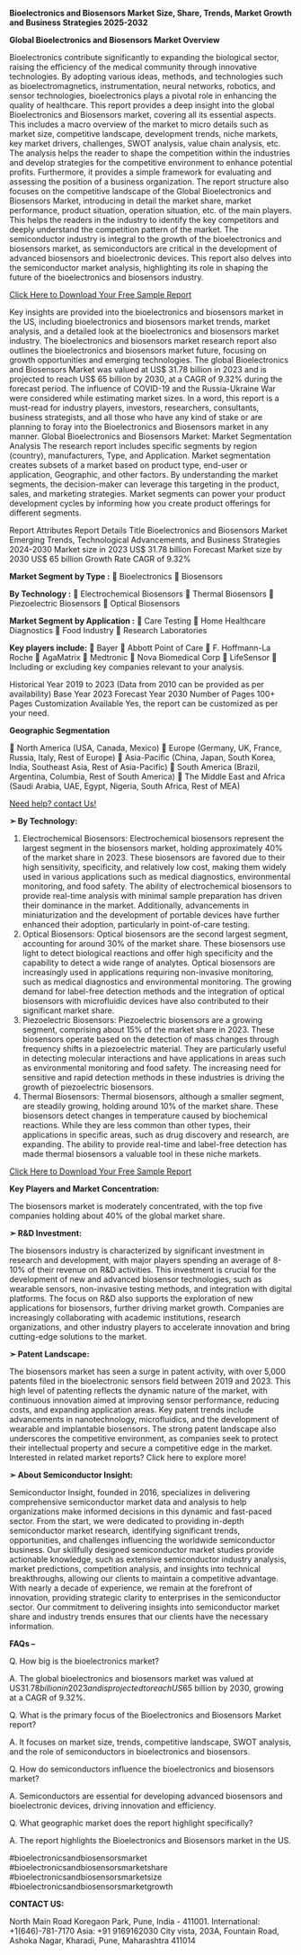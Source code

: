 **Bioelectronics and Biosensors Market Size, Share, Trends, Market Growth and Business Strategies 2025-2032**

**Global Bioelectronics and Biosensors Market Overview**

Bioelectronics contribute significantly to expanding the biological sector, raising the efficiency of the medical community through innovative technologies. By adopting various ideas, methods, and technologies such as bioelectromagnetics, instrumentation, neural networks, robotics, and sensor technologies, bioelectronics plays a pivotal role in enhancing the quality of healthcare.
This report provides a deep insight into the global Bioelectronics and Biosensors market, covering all its essential aspects. This includes a macro overview of the market to micro details such as market size, competitive landscape, development trends, niche markets, key market drivers, challenges, SWOT analysis, value chain analysis, etc.
The analysis helps the reader to shape the competition within the industries and develop strategies for the competitive environment to enhance potential profits. Furthermore, it provides a simple framework for evaluating and assessing the position of a business organization. The report structure also focuses on the competitive landscape of the Global Bioelectronics and Biosensors Market, introducing in detail the market share, market performance, product situation, operation situation, etc. of the main players. This helps the readers in the industry to identify the key competitors and deeply understand the competition pattern of the market.
The semiconductor industry is integral to the growth of the bioelectronics and biosensors market, as semiconductors are critical in the development of advanced biosensors and bioelectronic devices. This report also delves into the semiconductor market analysis, highlighting its role in shaping the future of the bioelectronics and biosensors industry.

[Click Here to Download Your Free Sample Report](https://semiconductorinsight.com/report/bioelectronics-and-biosensors-market/)

Key insights are provided into the bioelectronics and biosensors market in the US, including bioelectronics and biosensors market trends, market analysis, and a detailed look at the bioelectronics and biosensors market industry. The bioelectronics and biosensors market research report also outlines the bioelectronics and biosensors market future, focusing on growth opportunities and emerging technologies.
The global Bioelectronics and Biosensors Market was valued at US$ 31.78 billion in 2023 and is projected to reach US$ 65 billion by 2030, at a CAGR of 9.32% during the forecast period. The influence of COVID-19 and the Russia-Ukraine War were considered while estimating market sizes.
In a word, this report is a must-read for industry players, investors, researchers, consultants, business strategists, and all those who have any kind of stake or are planning to foray into the Bioelectronics and Biosensors market in any manner.
Global Bioelectronics and Biosensors Market: Market Segmentation Analysis
The research report includes specific segments by region (country), manufacturers, Type, and Application. Market segmentation creates subsets of a market based on product type, end-user or application, Geographic, and other factors. By understanding the market segments, the decision-maker can leverage this targeting in the product, sales, and marketing strategies. Market segments can power your product development cycles by informing how you create product offerings for different segments.

Report Attributes
Report Details
Title
Bioelectronics and Biosensors Market Emerging Trends, Technological Advancements, and Business Strategies 2024-2030
Market size in 2023
US$ 31.78 billion
Forecast Market size by 2030
US$ 65 billion
Growth Rate
CAGR of 9.32%

**Market Segment by Type :**
	Bioelectronics
	Biosensors

**By Technology :**
	Electrochemical Biosensors
	Thermal Biosensors
	Piezoelectric Biosensors
	Optical Biosensors

**Market Segment by Application :**
	Care Testing
	Home Healthcare Diagnostics
	Food Industry
	Research Laboratories

**Key players include:**
	Bayer
	Abbott Point of Care
	F. Hoffmann-La Roche
	AgaMatrix
	Medtronic
	Nova Biomedical Corp
	LifeSensor
	Including or excluding key companies relevant to your analysis.


Historical Year
2019 to 2023 (Data from 2010 can be provided as per availability)
Base Year
2023
Forecast Year
2030
Number of Pages
100+ Pages
Customization Available
Yes, the report can be customized as per your need.


**Geographic Segmentation**

	North America (USA, Canada, Mexico)
	Europe (Germany, UK, France, Russia, Italy, Rest of Europe)
	Asia-Pacific (China, Japan, South Korea, India, Southeast Asia, Rest of Asia-Pacific)
	South America (Brazil, Argentina, Columbia, Rest of South America)
	The Middle East and Africa (Saudi Arabia, UAE, Egypt, Nigeria, South Africa, Rest of MEA)

[Need help? contact Us!](https://semiconductorinsight.com/report/bioelectronics-and-biosensors-market/)

**➣ By Technology:**

1.	Electrochemical Biosensors:
Electrochemical biosensors represent the largest segment in the biosensors market, holding approximately 40% of the market share in 2023. These biosensors are favored due to their high sensitivity, specificity, and relatively low cost, making them widely used in various applications such as medical diagnostics, environmental monitoring, and food safety. The ability of electrochemical biosensors to provide real-time analysis with minimal sample preparation has driven their dominance in the market. Additionally, advancements in miniaturization and the development of portable devices have further enhanced their adoption, particularly in point-of-care testing.
2.	Optical Biosensors:
Optical biosensors are the second largest segment, accounting for around 30% of the market share. These biosensors use light to detect biological reactions and offer high specificity and the capability to detect a wide range of analytes. Optical biosensors are increasingly used in applications requiring non-invasive monitoring, such as medical diagnostics and environmental monitoring. The growing demand for label-free detection methods and the integration of optical biosensors with microfluidic devices have also contributed to their significant market share.
3.	Piezoelectric Biosensors:
Piezoelectric biosensors are a growing segment, comprising about 15% of the market share in 2023. These biosensors operate based on the detection of mass changes through frequency shifts in a piezoelectric material. They are particularly useful in detecting molecular interactions and have applications in areas such as environmental monitoring and food safety. The increasing need for sensitive and rapid detection methods in these industries is driving the growth of piezoelectric biosensors.
4.	Thermal Biosensors:
Thermal biosensors, although a smaller segment, are steadily growing, holding around 10% of the market share. These biosensors detect changes in temperature caused by biochemical reactions. While they are less common than other types, their applications in specific areas, such as drug discovery and research, are expanding. The ability to provide real-time and label-free detection has made thermal biosensors a valuable tool in these niche markets.

[Click Here to Download Your Free Sample Report](https://semiconductorinsight.com/report/bioelectronics-and-biosensors-market/)

**Key Players and Market Concentration:**

The biosensors market is moderately concentrated, with the top five companies holding about 40% of the global market share.

**➣ R&D Investment:**

The biosensors industry is characterized by significant investment in research and development, with major players spending an average of 8-10% of their revenue on R&D activities. This investment is crucial for the development of new and advanced biosensor technologies, such as wearable sensors, non-invasive testing methods, and integration with digital platforms. The focus on R&D also supports the exploration of new applications for biosensors, further driving market growth. Companies are increasingly collaborating with academic institutions, research organizations, and other industry players to accelerate innovation and bring cutting-edge solutions to the market.

**➣ Patent Landscape:**

The biosensors market has seen a surge in patent activity, with over 5,000 patents filed in the bioelectronic sensors field between 2019 and 2023. This high level of patenting reflects the dynamic nature of the market, with continuous innovation aimed at improving sensor performance, reducing costs, and expanding application areas. Key patent trends include advancements in nanotechnology, microfluidics, and the development of wearable and implantable biosensors. The strong patent landscape also underscores the competitive environment, as companies seek to protect their intellectual property and secure a competitive edge in the market.
Interested in related market reports? Click here to explore more!

**➣ About Semiconductor Insight:**

Semiconductor Insight, founded in 2016, specializes in delivering comprehensive semiconductor market data and analysis to help organizations make informed decisions in this dynamic and fast-paced sector. From the start, we were dedicated to providing in-depth semiconductor market research, identifying significant trends, opportunities, and challenges influencing the worldwide semiconductor business.
Our skillfully designed semiconductor market studies provide actionable knowledge, such as extensive semiconductor industry analysis, market predictions, competition analysis, and insights into technical breakthroughs, allowing our clients to maintain a competitive advantage. With nearly a decade of experience, we remain at the forefront of innovation, providing strategic clarity to enterprises in the semiconductor sector.
Our commitment to delivering insights into semiconductor market share and industry trends ensures that our clients have the necessary information.

**FAQs –**

Q. How big is the bioelectronics market?

A. The global bioelectronics and biosensors market was valued at US$31.78 billion in 2023 and is projected to reach US$65 billion by 2030, growing at a CAGR of 9.32%.

Q. What is the primary focus of the Bioelectronics and Biosensors Market report?

A. It focuses on market size, trends, competitive landscape, SWOT analysis, and the role of semiconductors in bioelectronics and biosensors.

Q. How do semiconductors influence the bioelectronics and biosensors market?

A. Semiconductors are essential for developing advanced biosensors and bioelectronic devices, driving innovation and efficiency.

Q. What geographic market does the report highlight specifically?

A. The report highlights the Bioelectronics and Biosensors market in the US.

#bioelectronicsandbiosensorsmarket
#bioelectronicsandbiosensorsmarketshare
#bioelectronicsandbiosensorsmarketsize
#bioelectronicsandbiosensorsmarketgrowth

**CONTACT US:**

North Main Road Koregaon Park, Pune, India - 411001.
International: +1(646)-781-7170
Asia: +91 9169162030
City vista, 203A, Fountain Road, Ashoka Nagar, Kharadi, Pune, Maharashtra 411014

